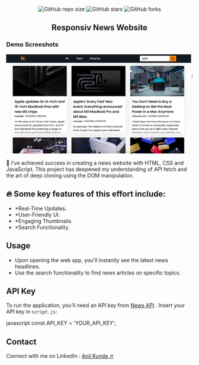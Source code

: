 <div align="center">
  
  ![GitHub repo size](https://img.shields.io/github/repo-size/anillkunda/news_website)
  ![GitHub stars](https://img.shields.io/github/stars/anillkunda/news_website)
  ![GitHub forks](https://img.shields.io/github/forks/anillkunda/news_website?style=social)
  <br />
  <h2 align="center">Responsiv News Website</h2>
  
</div>

### Demo Screeshots

![news_website Desktop Demo](./readme_assets/news_web.png "Desktop Demo")

🚀 I've achieved success in creating a news website with HTML, CSS and JavaScript. This project has deepened my understanding of API fetch and the art of deep cloning using the DOM manipulation.

## 🔥 Some key features of this effort include:

- *Real-Time Updates.
- *User-Friendly UI.
- *Engaging Thumbnails.
- *Search Functionality.

## Usage

- Upon opening the web app, you'll instantly see the latest news headlines.
- Use the search functionality to find news articles on specific topics.

## API Key

To run the application, you'll need an API key from [News API](newsapi.org) . Insert your API key in `script.js`:

javascript
const API_KEY = 'YOUR_API_KEY';

## Contact
Connect with me on LinkedIn : [Anil Kunda ↗](https://www.linkedin.com/in/anillkunda/)
